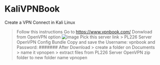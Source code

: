 # KaliVPNBook
Create a VPN Connect in Kali Linux
> Follow this instructions 
> Go to https://www.vpnbook.com/
> Donwload from OpenVPN option
![image](https://github.com/Antrx1/KaliVPNBook/assets/143051797/8fff2c48-ba55-407e-afeb-725cdc3bc0df)
> Pick this server link >  PL226 Server OpenVPN Config Bundle
> Copy and save the Username: vpnbook and Password: #######
> After Download > create a folder on Documents > name it vpnopen > extract files from PL226 Server OpenVPN zip folder to new folder name vpnopen
